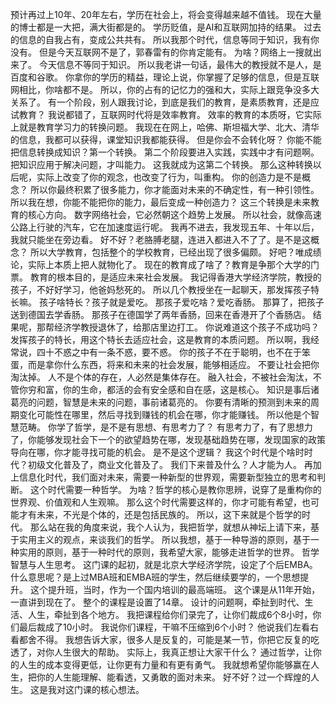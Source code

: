 预计再过上10年、20年左右，学历在社会上，将会变得越来越不值钱。
现在大量的博士都是一大把，满大街都是的。
学历贬值，是AI和互联网加持的结果。
过去的信息的自我占有，变成公共共有。
所以我那个时代，信息等同于知识，我有你没有。
但是今天互联网不是了，郭春雷有的你肯定能有。
为啥？网络上一搜就出来了。
今天信息不等同于知识。
所以我老讲一句话，最伟大的教授就不是人，是百度和谷歌。
你拿你的学历的精益，理论上说，你掌握了足够的信息，但是互联网相比，你啥都不是。
所以，你的占有的记忆力的强和大，实际上跟竞争没多大关系了。
有一个阶段，别人跟我讨论，到底是我们的教育，是素质教育，还是应试教育？
我说都错了，互联网时代将是效率教育。
效率的教育的本质呀，它实际上就是教育学习力的转换问题。
我现在在网上，哈佛、斯坦福大学、北大、清华的信息，我都可以获得，课堂知识我都能获得。
但是你会不会转化呀？
你能不能把信息转换成知识？第一个转换。
第二个阶段要进入实践，实践中才有问题啊。
把知识应用于解决问题，才叫能力。
这我就成为这第二个转换。
那么这种转换以后呢，实际上改变了你的观念，也改变了行为，叫重构。
你的创造力是不是概念？
所以你最终积累了很多能力，你才能面对未来的不确定性，有一种引领性。
所以我在想，你能不能把你的能力，最后变成一种创造力？
这三个转换是未来教育的核心方向。
数字网络社会，它必然朝这个趋势上发展。
所以社会，就像高速公路上行驶的汽车，它在加速度运行呢。
我再不进去，我发现五年、十年以后，我就只能坐在旁边看。
好不好？老胳膊老腿，连进入都进入不了了。是不是这概念？
所以大学教育，包括整个的学校教育，已经出现了很多偏颇。
好吧？唯成绩论，实际上本质上把人就物化了。
现在的教育成了啥了？教育是争那个大学的门票。
教育的根本目的，是适应未来社会发展。
我记得香港大学经济学院，教授的孩子，不好好学习，他爸妈愁死的。
所以几个教授坐在一起聊天，那发挥孩子特长嘛。
孩子啥特长？孩子就是爱吃。
那孩子爱吃啥？爱吃香肠。
那算了，把孩子送到德国去学香肠。
那孩子在德国学了两年香肠，回来在香港开了个香肠店。
结果呢，那帮经济学教授退休了，给那店里边打工。
你说难道这个孩子不成功吗？
发挥孩子的特长，用这个特长去适应社会，这是教育的本质问题。
所以啊，我经常说，四十不惑之中有一条不惑，要不惑。
你的孩子不在于聪明，也不在于笨蛋，而是拿你什么东西，将来和未来的社会发展，能够相适应。
不要让社会把你淘汰掉。
人不是个体的存在，人必然是集体存在。
融入社会，不被社会淘汰，不管你穷和富，你的生命，都活的会有安全感和自在感，这是核心。
知识是事后诸葛亮的问题，智慧是未来的问题，事前诸葛亮的。
你要有清晰的预测到未来的周期变化可能性在哪里，然后寻找到赚钱的机会在哪，你才能赚钱。
所以他是个智慧范畴。
你学了哲学，是不是有思想、有思考力了？
有思考力了，有了思想力了，你能够发现社会下一个的欲望趋势在哪，发现基础趋势在哪，发现国家的政策导向在哪，你才能寻找可能的机会。
是不是这个逻辑？
我这个时代是个啥时时代？初级文化普及了，商业文化普及了。
我们下来普及什么？人才能为人。
再加上信息化时代，我们面对未来，需要一种新型的世界观，需要新型独立的思考和判断。
这个时代需要一种哲学。
为啥？哲学的核心是教你思辨，说穿了是重构你的世界观、价值观和人生观嘛。
那么这个时代需要这样的，你才可能有希望，也可能才有未来，不光是个体的，还是包括民族的。
所以，这下来就是个哲学的时代。
那么站在我的角度来说，我个人认为，我把哲学，就想从神坛上请下来，基于实用主义的观点，来谈我们的哲学。
所以我想，基于一种导游的原则，基于一种实用的原则，基于一种时代的原则，我希望大家，能够走进哲学的世界。
哲学智慧与人生思考。
这门课的起初，就是北京大学经济学院，设定了个后EMBA。
什么意思呢？是上过MBA班和EMBA班的学生，然后继续要学的，一个思想提升。
这个提升班，当时，作为一个国内培训的最高端班。
这个课是从11年开始，一直讲到现在了。
整个的课程是设置了14章。
设计的问题啊，牵扯到时代、生活、人生，牵扯到各个地方。
我把课程给你们录完了，让你们裁成6个8小时，你们最后裁成了10小时。
我说你们课程，干嘛不压缩到6个小时？
他说我们左看右看都舍不得。
我想告诉大家，很多人是反复的，可能是某一节，你把它反复的吃透了，对你人生很大的帮助。
实际上，我真正想让大家干什么？
通过哲学，让你的人生的成本变得更低，让你更有力量和有更有勇气。
我就想希望你能够赢在人生，把你的人生能理解、能看透，又勇敢的面对未来。
好不好？过一个辉煌的人生。
这是我对这门课的核心想法。